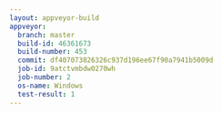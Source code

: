 ```yaml
---
layout: appveyor-build
appveyor:
  branch: master
  build-id: 46361673
  build-number: 453
  commit: df407073826326c937d196ee67f90a7941b5009d
  job-id: 9atctvmbdw0270wh
  job-number: 2
  os-name: Windows
  test-result: 1
---
```

